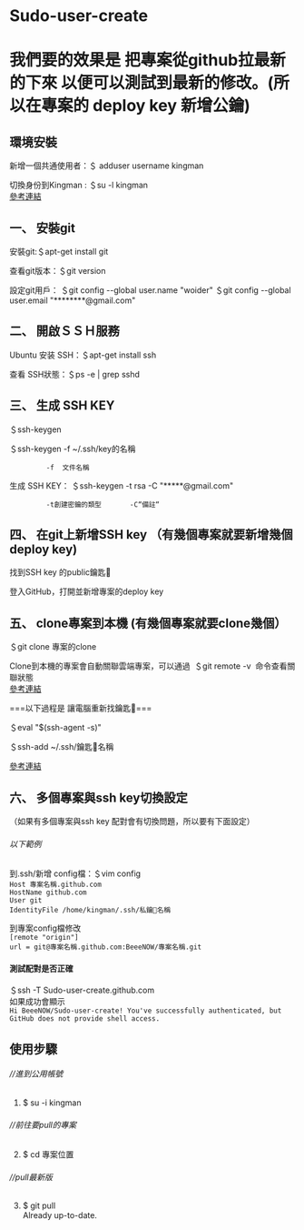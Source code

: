 # Sudo-user-create

# 我們要的效果是 把專案從github拉最新的下來 以便可以測試到最新的修改。(所以在專案的 deploy key 新增公鑰)


## 環境安裝

新增一個共通使用者：＄ adduser username kingman


切換身份到Kingman : ＄su -l kingman  
[參考連結](https://www.digitalocean.com/community/tutorials/how-to-create-a-sudo-user-on-ubuntu-quickstart)

## 一、 安裝git

  安裝git:＄apt-get install git

  查看git版本：＄git version

  設定git用戶：
  ＄git config --global user.name "woider"
  ＄git config --global user.email "********@gmail.com"


## 二、 開啟ＳＳＨ服務

  Ubuntu 安装 SSH：＄apt-get install ssh

  查看 SSH狀態：＄ps -e | grep sshd 

## 三、 生成 SSH KEY  
  ＄ssh-keygen

  ＄ssh-keygen -f ~/.ssh/key的名稱

             -f  文件名稱  
生成 SSH KEY： ＄ssh-keygen -t rsa -C  "*****@gmail.com"

             -t創建密鑰的類型       -C“備註“

 ## 四、 在git上新增SSH key （有幾個專案就要新增幾個deploy key)
  找到SSH key 的public鑰匙🔑

  登入GitHub，打開並新增專案的deploy key

## 五、 clone專案到本機 (有幾個專案就要clone幾個）

  ＄git clone  專案的clone

  Clone到本機的專案會自動關聯雲端專案，可以通過  ＄git remote -v  命令查看關聯狀態  
  [參考連結](https://www.cnblogs.com/woider/p/6533709.html)

===以下過程是 讓電腦重新找鑰匙🔑===

＄eval "$(ssh-agent -s)"

＄ssh-add ~/.ssh/鑰匙🔑名稱  

[參考連結]( https://help.github.com/articles/generating-a-new-ssh-key-and-adding-it-to-the-ssh-agent/)

## 六、 多個專案與ssh key切換設定  
（如果有多個專案與ssh key 配對會有切換問題，所以要有下面設定）  
###### 以下範例  

到.ssh/新增 config檔：＄vim config  
`Host 專案名稱.github.com`  
`HostName github.com`  
`User git`  
`IdentityFile /home/kingman/.ssh/私鑰🔑名稱`

到專案config檔修改  
`[remote "origin"]`  
`url = git@專案名稱.github.com:BeeeNOW/專案名稱.git`

#### 測試配對是否正確  
＄ssh -T Sudo-user-create.github.com  
如果成功會顯示  
`Hi BeeeNOW/Sudo-user-create! You've successfully authenticated, but GitHub does not provide shell access.`

## 使用步驟
###### //進到公用帳號
1. $ su -i kingman 
###### //前往要pull的專案
2. $ cd 專案位置   
###### //pull最新版
3. $ git pull     
Already up-to-date.


